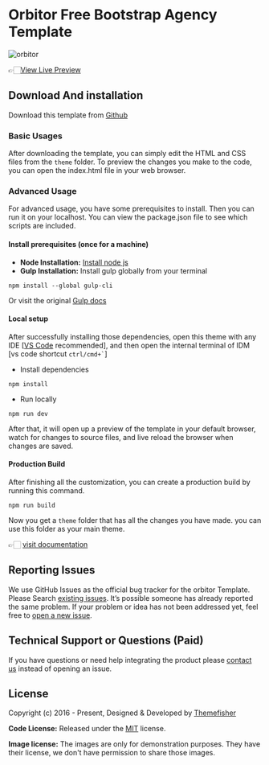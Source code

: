 # Orbitor Free Bootstrap Agency Template

![orbitor](https://demo.themefisher.com/thumbnails/orbitor.png)

👉🏻[View Live Preview](https://demo.themefisher.com/orbitor/)

<!-- download -->
## Download And installation

Download this template from [Github](https://github.com/themefisher/orbitor/archive/main.zip)

<!-- installation -->
### Basic Usages

After downloading the template, you can simply edit the HTML and CSS files from the `theme` folder. To preview the changes you make to the code, you can open the index.html file in your web browser.

### Advanced Usage

For advanced usage, you have some prerequisites to install. Then you can run it on your localhost. You can view the package.json file to see which scripts are included.

#### Install prerequisites (once for a machine)

* **Node Installation:** [Install node js](https://nodejs.org/en/download/)
* **Gulp Installation:** Install gulp globally from your terminal

```
npm install --global gulp-cli
```

Or visit the original [Gulp docs](https://gulpjs.com/docs/en/getting-started/quick-start)

#### Local setup

After successfully installing those dependencies, open this theme with any IDE [[VS Code](https://code.visualstudio.com/) recommended], and then open the internal terminal of IDM [vs code shortcut <code>ctrl/cmd+\`</code>]

* Install dependencies

```
npm install
```

* Run locally

```
npm run dev
```

After that, it will open up a preview of the template in your default browser, watch for changes to source files, and live reload the browser when changes are saved.

#### Production Build

After finishing all the customization, you can create a production build by running this command.

```
npm run build
```

Now you get a `theme` folder that has all the changes you have made. you can use this folder as your main theme.

👉🏻 [visit documentation](https://docs.themefisher.com/orbitor/)

<!-- reporting issue -->
## Reporting Issues

We use GitHub Issues as the official bug tracker for the orbitor Template. Please Search [existing issues](https://github.com/themefisher/orbitor/issues). It’s possible someone has already reported the same problem.
If your problem or idea has not been addressed yet, feel free to [open a new issue](https://github.com/themefisher/orbitor/issues).

<!-- support -->
## Technical Support or Questions (Paid)

If you have questions or need help integrating the product please [contact us](mailto:mehedi@themefisher.com) instead of opening an issue.

<!-- licence -->
## License

Copyright (c) 2016 - Present, Designed & Developed by [Themefisher](https://themefisher.com)

**Code License:** Released under the [MIT](https://github.com/themefisher/orbitor/blob/main/LICENSE) license.

**Image license:** The images are only for demonstration purposes. They have their license, we don't have permission to share those images.

